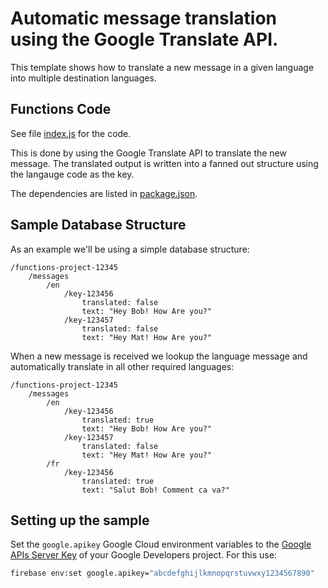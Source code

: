 # Automatic message translation using the Google Translate API.

This template shows how to translate a new message in a given language into multiple destination languages.

## Functions Code

See file [index.js](functions/index.js) for the code.

This is done by using the Google Translate API to translate the new message. The translated output is written into a fanned out structure using the langauge code as the key.

The dependencies are listed in [package.json](functions/package.json).

## Sample Database Structure

As an example we'll be using a simple database structure:

```
/functions-project-12345
    /messages
        /en
            /key-123456
                translated: false
                text: "Hey Bob! How Are you?"
            /key-123457
                translated: false
                text: "Hey Mat! How Are you?"
```

When a new message is received we lookup the language message and automatically translate in all other required languages:

```
/functions-project-12345
    /messages
        /en
            /key-123456
                translated: true
                text: "Hey Bob! How Are you?"
            /key-123457
                translated: false
                text: "Hey Mat! How Are you?"
        /fr
            /key-123456
                translated: true
                text: "Salut Bob! Comment ca va?"
```

## Setting up the sample

Set the `google.apikey` Google Cloud environment variables to the [Google APIs Server Key](https://console.developers.google.com/apis/credentials?project=_) of your Google Developers project. For this use:

```bash
firebase env:set google.apikey="abcdefghijlkmnopqrstuvwxy1234567890"
```
